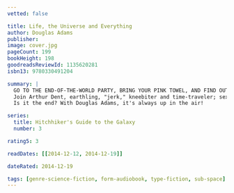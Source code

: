 ```yaml
---
vetted: false

title: Life, the Universe and Everything
author: Douglas Adams
publisher: 
image: cover.jpg
pageCount: 199
bookHeight: 198
goodreadsReviewId: 1135620281
isbn13: 9780330491204

summary: |
  GO TO THE END-OF-THE-WORLD PARTY, BRING YOUR PINK TOWEL, AND FIND OUT IF POTATOES ARE THE ANSWER TO…LIFE, THE UNIVERSE AND EVERYTHING
  Join Arthur Dent, earthling, "jerk," kneebiter and time-traveler; sexy space cadet Trillian; mad alien Ford Prefect; unflappable Slartibartfast; two-headed, three-armed ex-head Honcho of the Universe Zaphod Beeblebrox… and learn to fly. 
  Is it the end? With Douglas Adams, it's always up in the air!

series:
  title: Hitchhiker's Guide to the Galaxy
  number: 3

rating5: 3

readDates: [[2014-12-12, 2014-12-19]]

dateRated: 2014-12-19

tags: [genre-science-fiction, form-audiobook, type-fiction, sub-space]
---
```

